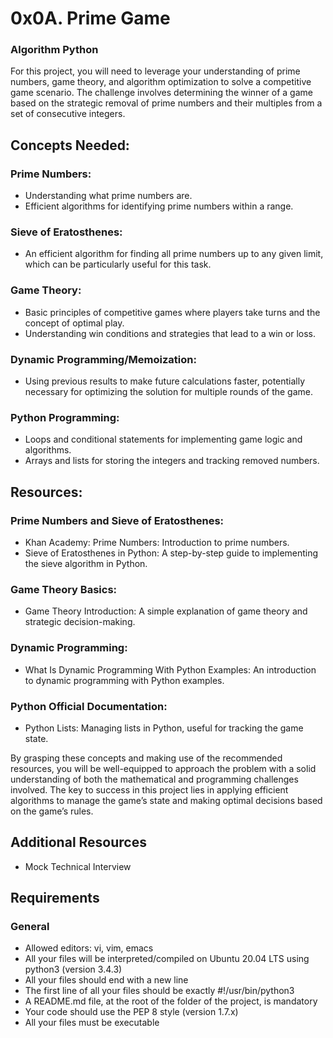 # 0x0A. Prime Game

### Algorithm Python

For this project, you will need to leverage your understanding of prime numbers, game theory, and algorithm optimization to solve a competitive game scenario. The challenge involves determining the winner of a game based on the strategic removal of prime numbers and their multiples from a set of consecutive integers.

## Concepts Needed:

### Prime Numbers:

- Understanding what prime numbers are.
- Efficient algorithms for identifying prime numbers within a range.

### Sieve of Eratosthenes:

- An efficient algorithm for finding all prime numbers up to any given limit, which can be particularly useful for this task.

### Game Theory:

- Basic principles of competitive games where players take turns and the concept of optimal play.
- Understanding win conditions and strategies that lead to a win or loss.

### Dynamic Programming/Memoization:

- Using previous results to make future calculations faster, potentially necessary for optimizing the solution for multiple rounds of the game.

### Python Programming:

- Loops and conditional statements for implementing game logic and algorithms.
- Arrays and lists for storing the integers and tracking removed numbers.

## Resources:

### Prime Numbers and Sieve of Eratosthenes:

- Khan Academy: Prime Numbers: Introduction to prime numbers.
- Sieve of Eratosthenes in Python: A step-by-step guide to implementing the sieve algorithm in Python.

### Game Theory Basics:

- Game Theory Introduction: A simple explanation of game theory and strategic decision-making.

### Dynamic Programming:

- What Is Dynamic Programming With Python Examples: An introduction to dynamic programming with Python examples.

### Python Official Documentation:

- Python Lists: Managing lists in Python, useful for tracking the game state.

By grasping these concepts and making use of the recommended resources, you will be well-equipped to approach the problem with a solid understanding of both the mathematical and programming challenges involved. The key to success in this project lies in applying efficient algorithms to manage the game’s state and making optimal decisions based on the game’s rules.

## Additional Resources

- Mock Technical Interview

## Requirements

### General

- Allowed editors: vi, vim, emacs
- All your files will be interpreted/compiled on Ubuntu 20.04 LTS using python3 (version 3.4.3)
- All your files should end with a new line
- The first line of all your files should be exactly #!/usr/bin/python3
- A README.md file, at the root of the folder of the project, is mandatory
- Your code should use the PEP 8 style (version 1.7.x)
- All your files must be executable